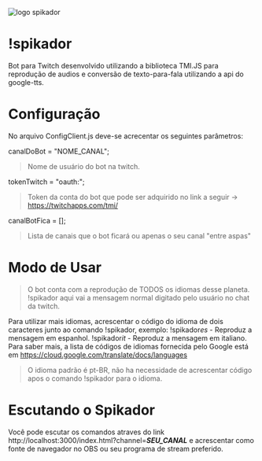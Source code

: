 ![logo spikador](https://user-images.githubusercontent.com/74389154/104830749-72bc9b80-5860-11eb-9ef7-03093d2dd120.png)

# !spikador

Bot para Twitch desenvolvido utilizando a biblioteca TMI.JS para reprodução de audios e conversão de texto-para-fala utilizando a api do google-tts.

# Configuração

No arquivo ConfigClient.js deve-se acrecentar os seguintes parâmetros:

canalDoBot = "NOME_CANAL";

> Nome de usuário do bot na twitch.

tokenTwitch = "oauth:";

> Token da conta do bot que pode ser adquirido no link a seguir -> https://twitchapps.com/tmi/

canalBotFica = [];

> Lista de canais que o bot ficará ou apenas o seu canal "entre aspas"

# Modo de Usar

> O bot conta com a reprodução de TODOS os idiomas desse planeta.
> !spikador aqui vai a mensagem normal digitado pelo usuário no chat da twitch.

Para utilizar mais idiomas, acrescentar o código do idioma de dois caracteres junto ao comando !spikador, exemplo:
!spikador*es* - Reproduz a mensagem em espanhol.
!spikador*it* - Reproduz a mensagem em italiano.
Para saber mais, a lista de códigos de idiomas fornecida pelo Google está em https://cloud.google.com/translate/docs/languages

> O idioma padrão é pt-BR, não ha necessidade de acrescentar código apos o comando !spikador para o idioma.

# Escutando o Spikador

Você pode escutar os comandos atraves do link http://localhost:3000/index.html?channel=**_SEU_CANAL_** e acrescentar como fonte de navegador no OBS ou seu programa de stream preferido.
